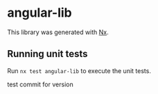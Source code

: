# angular-lib

This library was generated with [Nx](https://nx.dev).

## Running unit tests

Run `nx test angular-lib` to execute the unit tests.

test commit for version
